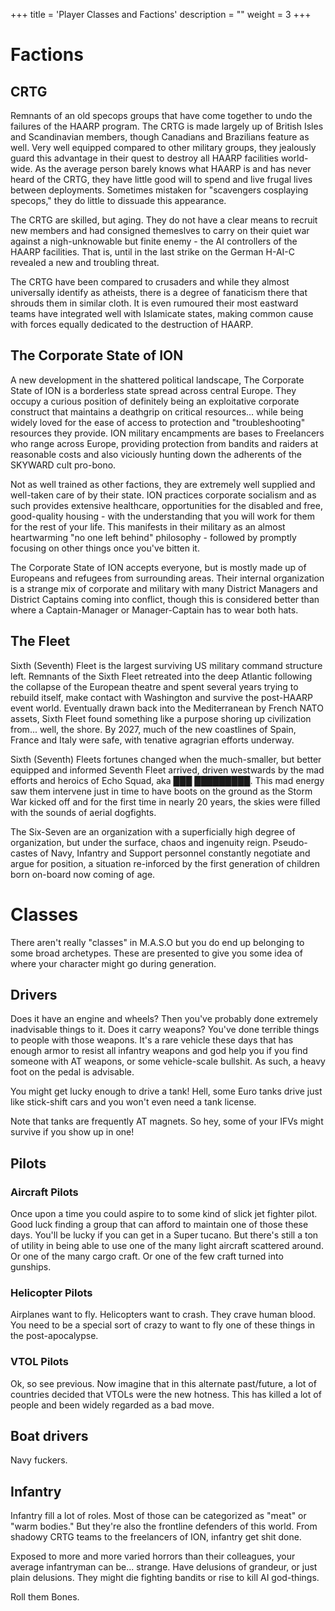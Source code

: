 +++
title = 'Player Classes and Factions'
description = ""
weight = 3
+++

# Factions

## CRTG
Remnants of an old specops groups that have come together to undo the failures of the HAARP program. The CRTG is made largely up of British Isles and Scandinavian members, though Canadians and Brazilians feature as well. Very well equipped compared to other military groups, they jealously guard this advantage in their quest to destroy all HAARP facilities world-wide. As the average person barely knows what HAARP is and has never heard of the CRTG, they have little good will to spend and live frugal lives between deployments. Sometimes mistaken for "scavengers cosplaying specops," they do little to dissuade this appearance.   

The CRTG are skilled, but aging. They do not have a clear means to recruit new members and had consigned themeslves to carry on their quiet war against a nigh-unknowable but finite enemy - the AI controllers of the HAARP facilities. That is, until in the last strike on the German H-AI-C revealed a new and troubling threat.  

The CRTG have been compared to crusaders and while they almost universally identify as atheists, there is a degree of fanaticism there that shrouds them in similar cloth. It is even rumoured their most eastward teams have integrated well with Islamicate states, making common cause with forces equally dedicated to the destruction of HAARP.  

## The Corporate State of ION

A new development in the shattered political landscape, The Corporate State of ION is a borderless state spread across central Europe. They occupy a curious position of definitely being an exploitative corporate construct that maintains a deathgrip on critical resources... while being widely loved for the ease of access to protection and "troubleshooting" resources they provide. ION military encampments are bases to Freelancers who range across Europe, providing protection from bandits and raiders at reasonable costs and also viciously hunting down the adherents of the SKYWARD cult pro-bono.   

Not as well trained as other factions, they are extremely well supplied and well-taken care of by their state. ION practices corporate socialism and as such provides extensive healthcare, opportunities for the disabled and free, good-quality housing - with the understanding that you will work for them for the rest of your life. This manifests in their military as an almost heartwarming "no one left behind" philosophy - followed by promptly focusing on other things once you've bitten it.   

The Corporate State of ION accepts everyone, but is mostly made up of Europeans and refugees from surrounding areas. Their internal organization is a strange mix of corporate and military with many District Managers and District Captains coming into conflict, though this is considered better than where a Captain-Manager or Manager-Captain has to wear both hats.  

## The Fleet

Sixth (Seventh) Fleet is the largest surviving US military command structure left. Remnants of the Sixth Fleet retreated into the deep Atlantic following the collapse of the European theatre and spent several years trying to rebuild itself, make contact with Washington and survive the post-HAARP event world. Eventually drawn back into the Mediterranean by French NATO assets, Sixth Fleet found something like a purpose shoring up civilization from... well, the shore. By 2027, much of the new coastlines of Spain, France and Italy were safe, with tenative agragrian efforts underway.   

Sixth (Seventh) Fleets fortunes changed when the much-smaller, but better equipped and informed Seventh Fleet arrived, driven westwards by the mad efforts and heroics of Echo Squad, aka ███ █████████. This mad energy saw them intervene just in time to have boots on the ground as the Storm War kicked off and for the first time in nearly 20 years, the skies were filled with the sounds of aerial dogfights.    

The Six-Seven are an organization with a superficially high degree of organization, but under the surface, chaos and ingenuity reign. Pseudo-castes of Navy, Infantry and Support personnel constantly negotiate and argue for position, a situation re-inforced by the first generation of children born on-board now coming of age.   

# Classes
There aren't really "classes" in M.A.S.O but you do end up belonging to some broad archetypes. These are presented to give you some idea of where your character might go during generation.

## Drivers 
Does it have an engine and wheels? Then you've probably done extremely inadvisable things to it. Does it carry weapons? You've done terrible things to people with those weapons. It's a rare vehicle these days that has enough armor to resist all infantry weapons and god help you if you find someone with AT weapons, or some vehicle-scale bullshit. As such, a heavy foot on the pedal is advisable. 

You might get lucky enough to drive a tank! Hell, some Euro tanks drive just like stick-shift cars and you won't even need a tank license. 

Note that tanks are frequently AT magnets. So hey, some of your IFVs might survive if you show up in one!

## Pilots
### Aircraft Pilots
Once upon a time you could aspire to to some kind of slick jet fighter pilot. Good luck finding a group that can afford to maintain one of those these days. You'll be lucky if you can get in a Super tucano. But there's still a ton of utility in being able to use one of the many light aircraft scattered around. Or one of the many cargo craft. Or one of the few craft turned into gunships.

### Helicopter Pilots
Airplanes want to fly. Helicopters want to crash. They crave human blood. You need to be a special sort of crazy to want to fly one of these things in the post-apocalypse.

### VTOL Pilots
Ok, so see previous. Now imagine that in this alternate past/future, a lot of countries decided that VTOLs were the new hotness. This has killed a lot of people and been widely regarded as a bad move.  

## Boat drivers  
Navy fuckers.  

## Infantry
Infantry fill a lot of roles. Most of those can be categorized as "meat" or "warm bodies." But they're also the frontline defenders of this world. From shadowy CRTG teams to the freelancers of ION, infantry get shit done. 

Exposed to more and more varied horrors than their colleagues, your average infantryman can be... strange. Have delusions of grandeur, or just plain delusions. They might die fighting bandits or rise to kill AI god-things. 

Roll them Bones.

